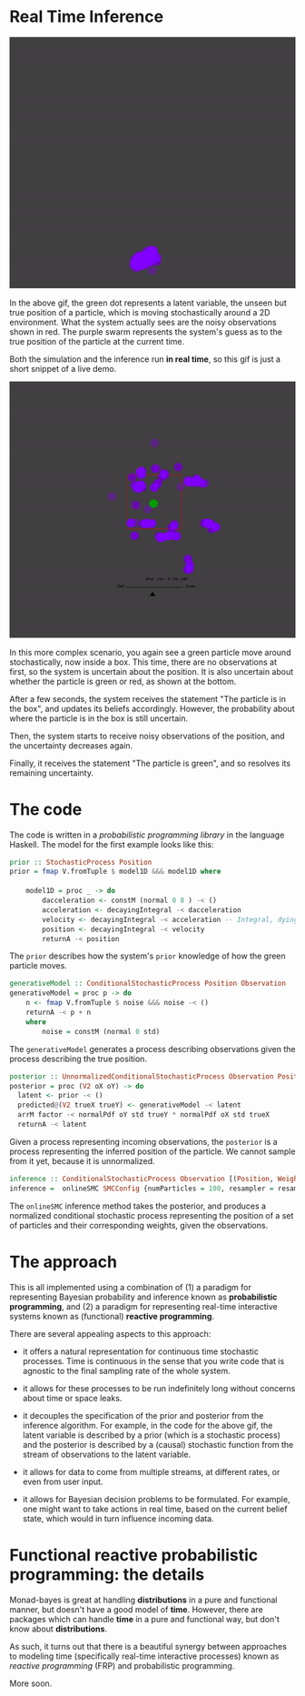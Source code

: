 # Real Time Inference

![Particle filter](notebooks/basic-tracker.gif)

In the above gif, the green dot represents a latent variable, the unseen but true position of a particle, which is moving stochastically around a 2D environment. 
What the system actually sees are the noisy observations shown in red.
The purple swarm represents the system's guess as to the true position of the particle at the current time.

Both the simulation and the inference run **in real time**, so this gif is just a short snippet of a live demo.


![Particle filter](notebooks/complex-tracker.gif)

In this more complex scenario, you again see a green particle move around stochastically, now inside a box. This time, there are no observations at first, so the system is uncertain about the position. It is also uncertain about whether the particle is green or red, as shown at the bottom.

After a few seconds, the system receives the statement "The particle is in the box", and updates its beliefs accordingly. However, the probability about where the particle is in the box is still uncertain.

Then, the system starts to receive noisy observations of the position, and the uncertainty decreases again.

Finally, it receives the statement "The particle is green", and so resolves its remaining uncertainty.

# The code

The code is written in a *probabilistic programming library* in the language Haskell. The model for the first example looks like this:

```haskell
prior :: StochasticProcess Position
prior = fmap V.fromTuple $ model1D &&& model1D where

    model1D = proc _ -> do
        dacceleration <- constM (normal 0 8 ) -< ()
        acceleration <- decayingIntegral -< dacceleration
        velocity <- decayingIntegral -< acceleration -- Integral, dying off exponentially
        position <- decayingIntegral -< velocity
        returnA -< position
```


The `prior` describes how the system's `prior` knowledge of how the green particle moves.

```haskell
generativeModel :: ConditionalStochasticProcess Position Observation
generativeModel = proc p -> do
    n <- fmap V.fromTuple $ noise &&& noise -< ()
    returnA -< p + n
    where 
        noise = constM (normal 0 std)
```

The `generativeModel` generates a process describing observations given the process describing the true position.

```haskell
posterior :: UnnormalizedConditionalStochasticProcess Observation Position
posterior = proc (V2 oX oY) -> do
  latent <- prior -< ()
  predicted@(V2 trueX trueY) <- generativeModel -< latent
  arrM factor -< normalPdf oY std trueY * normalPdf oX std trueX
  returnA -< latent
```

Given a process representing incoming observations, the `posterior` is a process representing the inferred position of the particle. We cannot sample from it yet, because it is unnormalized.

```haskell
inference :: ConditionalStochasticProcess Observation [(Position, Weight)]
inference =  onlineSMC SMCConfig {numParticles = 100, resampler = resampleMultinomial} posterior
```

The `onlineSMC` inference method takes the posterior, and produces a normalized conditional stochastic process representing the position of a set of particles and their corresponding weights, given the observations.
# The approach

This is all implemented using a combination of (1) a paradigm for representing Bayesian probability and inference known as **probabilistic programming**, and (2) a paradigm for representing real-time interactive systems known as (functional) **reactive programming**.

There are several appealing aspects to this approach:

- it offers a natural representation for continuous time stochastic processes. Time is continuous in the sense that you write code that is agnostic to the final sampling rate of the whole system.

- it allows for these processes to be run indefinitely long without concerns about time or space leaks.

- it decouples the specification of the prior and posterior from the inference algorithm. For example, in the code for the above gif, the latent variable is described by a prior (which is a stochastic process) and the posterior is described by a (causal) stochastic function from the stream of observations to the latent variable.

<!-- - inference methods can be designed compositionally in a similar manner to standard probabilistic programming languages. For example, we may want to add MH moves at various points, or to adaptively change the population size or resampling rate. These extensions fit naturally into the approach. -->

- it allows for data to come from multiple streams, at different rates, or even from user input.

- it allows for Bayesian decision problems to be formulated. For example, one might want to take actions in real time, based on the current belief state, which would in turn influence incoming data.

# Functional reactive probabilistic programming: the details

Monad-bayes is great at handling **distributions** in a pure and functional manner, but doesn't have a good model of **time**. However, there are packages which can handle **time** in a pure and functional way, but don't know about **distributions**.

As such, it turns out that there is a beautiful synergy between approaches to modeling time (specifically real-time interactive processes) known as *reactive programming* (FRP) and probabilistic programming.

More soon.

